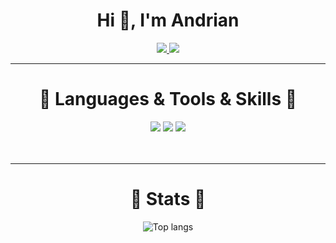 <h1 align="center">Hi 👋, I'm Andrian</h1>

<div align="center"> 
  <a href="mailto:andrikkobrin@gmail.com">
    <img src="https://img.shields.io/badge/Gmail-333333?style=for-the-badge&logo=gmail&logoColor=red" />
  </a>
  <a href="https://www.linkedin.com/in/andrian-kobryn/" target="_blank">
    <img src="https://img.shields.io/badge/LinkedIn-0077B5?style=for-the-badge&logo=linkedin&logoColor=white" target="_blank" />
  </a>
<!--   <a href="" target="_blank">
     <img src="https://img.shields.io/badge/Portfolio-FF5722?style=for-the-badge&logo=todoist&logoColor=white" target="_blank" />
  </a> -->
</div>

<hr/>

<h1 align="center">💯 Languages & Tools & Skills 💯</h1>
<div align="center">
    <img src="https://skillicons.dev/icons?i=cs," />
    <img src="https://skillicons.dev/icons?i=html,css,sass,javascript,react," />
    <img src="https://skillicons.dev/icons?i=visualstudio,vscode,github" /><br>
</div><br><br>

<hr/>

<h1 align="center">🌟 Stats 🌟</h1>
<div align=center>
  <img alt="Top langs" src="https://github-readme-stats.vercel.app/api/top-langs/?username=TheEnemy25&layout=compact&theme=react&border_radius=10&&langs_count=8"/>
</div>
